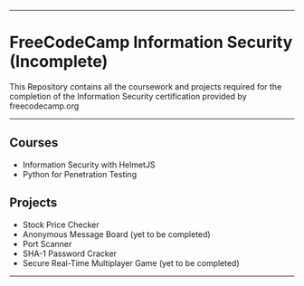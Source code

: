 <hr>

# FreeCodeCamp Information Security (Incomplete)
This Repository contains all the coursework and projects required for the completion of the Information Security certification provided by freecodecamp.org

<hr>

## Courses
- Information Security with HelmetJS
- Python for Penetration Testing

## Projects
- Stock Price Checker
- Anonymous Message Board (yet to be completed)
- Port Scanner
- SHA-1 Password Cracker
- Secure Real-Time Multiplayer Game (yet to be completed)

<hr>
